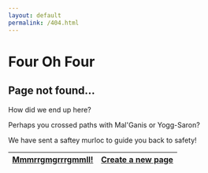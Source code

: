 ```yaml
---
layout: default
permalink: /404.html
---
```


# Four Oh Four

## Page not found...

How did we end up here?

Perhaps you crossed paths with Mal'Ganis or Yogg-Saron?

We have sent a saftey murloc to guide you back to safety!

| [Mmmrrgmgrrrgmmll!](home.md) | [Create a new page](https://github.com/azerothcore/wiki/new/master?filename=docs/.md)
| --- | --- |
